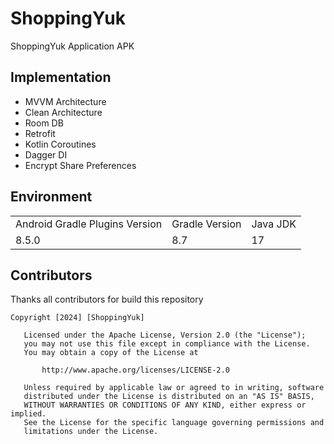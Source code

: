 # ShoppingYuk
ShoppingYuk Application APK

## Implementation
- MVVM Architecture
- Clean Architecture
- Room DB
- Retrofit
- Kotlin Coroutines
- Dagger DI
- Encrypt Share Preferences

## Environment
<table>
    <tr>
        <td>Android Gradle Plugins Version</td>
        <td>Gradle Version</td>
        <td>Java JDK</td>
    </tr>
    <tr>
        <td>8.5.0</td>
        <td>8.7</td>
        <td>17</td>
    </tr>
</table>

## Contributors
Thanks all contributors for build this repository

```
Copyright [2024] [ShoppingYuk]

   Licensed under the Apache License, Version 2.0 (the "License");
   you may not use this file except in compliance with the License.
   You may obtain a copy of the License at

       http://www.apache.org/licenses/LICENSE-2.0

   Unless required by applicable law or agreed to in writing, software
   distributed under the License is distributed on an "AS IS" BASIS,
   WITHOUT WARRANTIES OR CONDITIONS OF ANY KIND, either express or implied.
   See the License for the specific language governing permissions and
   limitations under the License.
   
```   
